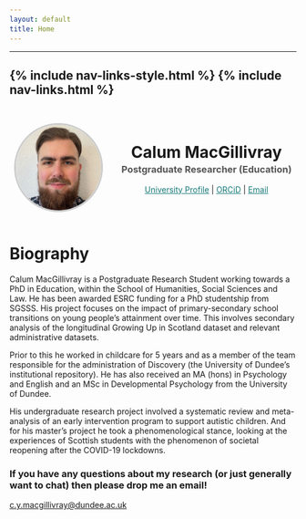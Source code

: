 ```yaml
---
layout: default
title: Home
---
```

---
{% include nav-links-style.html %}
{% include nav-links.html %}
---

<div style="
  display: flex;
  align-items: center;
  gap: 2rem;
  flex-wrap: wrap;
  margin-top: 2rem;
  justify-content: center;
  text-align: center;
">

  <!-- Profile Image -->
  <img src="/assets/images/profile.jpg" alt="Profile Photo" style="
    width: 150px;
    height: 150px;
    object-fit: cover;
    border-radius: 50%;
    border: 3px solid #ccc;
  ">

  <!-- Text Section -->
  <div style="text-align: center;">
    <div style="display: inline-block; min-width: 300px;">
      <h1 style="margin: 0;">Calum MacGillivray</h1>
      <h3 style="margin: 0.2em 0 1em; color: #555;">Postgraduate Researcher (Education)</h3>
        <p style="margin: 0; text-align: center;">
          <a href="https://discovery.dundee.ac.uk/en/persons/calum-macgillivray" target="_blank" style="color: #157878;">University Profile</a> |
          <a href="https://orcid.org/0009-0001-2871-6735" target="_blank" style="color: #157878;">ORCiD</a> |
          <a href="mailto:c.y.macgillivray@dundee.ac.uk" target="_blank" style="color: #157878;">Email</a>
        </p>
  </div>
</div>
</div>

# Biography

Calum MacGillivray is a Postgraduate Research Student working towards a PhD in Education, within the School of Humanities, Social Sciences and Law. He has been awarded ESRC funding for a PhD studentship from SGSSS. His project focuses on the impact of primary-secondary school transitions on young people’s attainment over time. This involves secondary analysis of the longitudinal Growing Up in Scotland dataset and relevant administrative datasets.

Prior to this he worked in childcare for 5 years and as a member of the team responsible for the administration of Discovery (the University of Dundee’s institutional repository). He has also received an MA (hons) in Psychology and English and an MSc in Developmental Psychology from the University of Dundee.

His undergraduate research project involved a systematic review and meta-analysis of an early intervention program to support autistic children. And for his master’s project he took a phenomenological stance, looking at the experiences of Scottish students with the phenomenon of societal reopening after the COVID-19 lockdowns.

### If you have any questions about my research (or just generally want to chat) then please drop me an email! 
c.y.macgillivray@dundee.ac.uk
